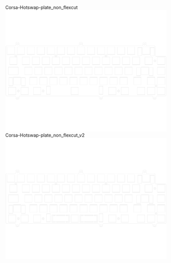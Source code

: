 Corsa-Hotswap-plate_non_flexcut<br/>![image](./Corsa-Hotswap-plate_non_flexcut.png)Corsa-Hotswap-plate_non_flexcut_v2<br/>![image](./Corsa-Hotswap-plate_non_flexcut_v2.png)